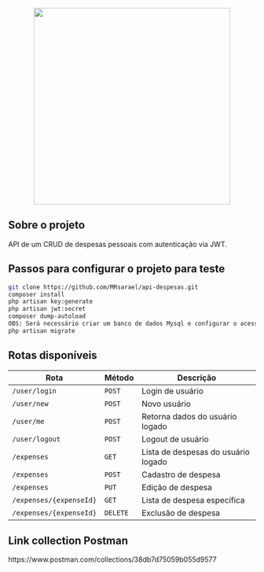 <p align="center"><a href="https://laravel.com" target="_blank"><img src="https://raw.githubusercontent.com/laravel/art/master/logo-lockup/5%20SVG/2%20CMYK/1%20Full%20Color/laravel-logolockup-cmyk-red.svg" width="400"></a></p>

## Sobre o projeto

API de um CRUD de despesas pessoais com autenticação via JWT.

## Passos para configurar o projeto para teste

```bash
git clone https://github.com/MRsarael/api-despesas.git
composer install
php artisan key:generate
php artisan jwt:secret
composer dump-autoload
OBS: Será necessário criar um banco de dados Mysql e configurar o acesso no arquivo .env
php artisan migrate
```

## Rotas disponíveis

| Rota                  | Método    | Descrição                            |
| --------------------- | --------- | ------------------------------------ |
|`/user/login`          | `POST`    | Login de usuário                     |
|`/user/new`            | `POST`    | Novo usuário                         |
|`/user/me`             | `POST`    | Retorna dados do usuário logado      |
|`/user/logout`         | `POST`    | Logout de usuário                    |
|`/expenses`            | `GET`     | Lista de despesas do usuário logado  |
|`/expenses`            | `POST`    | Cadastro de despesa                  |
|`/expenses`            | `PUT`     | Edição de despesa                    |
|`/expenses/{expenseId}`| `GET`     | Lista de despesa específica          |
|`/expenses/{expenseId}`| `DELETE`  | Exclusão de despesa                  |

## Link collection Postman

<p>https://www.postman.com/collections/38db7d75059b055d9577</p>